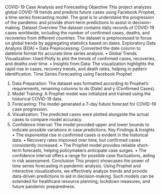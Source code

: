 COVID-19 Case Analysis and Forecasting
Objective
This project analyzes global COVID-19 trends and predicts future cases using Facebook Prophet, a time series forecasting model. The goal is to understand the progression of the pandemic and provide short-term predictions to assist in decision-making.
Dataset Overview
The dataset contains daily records of COVID-19 cases worldwide, including the number of confirmed cases, deaths, and recoveries from different countries. The dataset is preprocessed to focus on global trends by aggregating statistics based on dates.
Exploratory Data Analysis (EDA)
•	Data Preprocessing: Converted the date column to datetime format for accurate time series analysis.
•	Global Trends Visualization: Used Plotly to plot the trends of confirmed cases, recoveries, and deaths over time.
•	Insights from Data: The visualization highlights the rapid rise in cases, recovery trends, and death rates, helping in pattern identification.
Time Series Forecasting using Facebook Prophet
1.	Data Preparation: The dataset was formatted according to Prophet’s requirements, renaming columns to ds (Date) and y (Confirmed Cases).
2.	Model Training: A Prophet model was initialized and trained using the historical COVID-19 data.
3.	Forecasting: The model generated a 7-day future forecast for COVID-19 case progression.
4.	Visualization: The predicted cases were plotted alongside the actual cases to compare model accuracy.
5.	Confidence Interval: The model provided upper and lower bounds to indicate possible variations in case predictions.
Key Findings & Insights
•	The exponential rise in confirmed cases is evident in the historical data.
•	Recovery rates improved over time, but confirmed cases consistently increased.
•	The Prophet model provides reliable short-term forecasts, helping policymakers anticipate case surges.
•	The confidence interval offers a range for possible case fluctuations, aiding in risk assessment.
Conclusion
This project showcases the power of time series forecasting in pandemic analysis. Using Prophet and interactive visualizations, we effectively analyze trends and provide data-driven predictions to aid in decision-making. Such models can be extended for healthcare resource planning, lockdown measures, and future pandemic preparedness.

